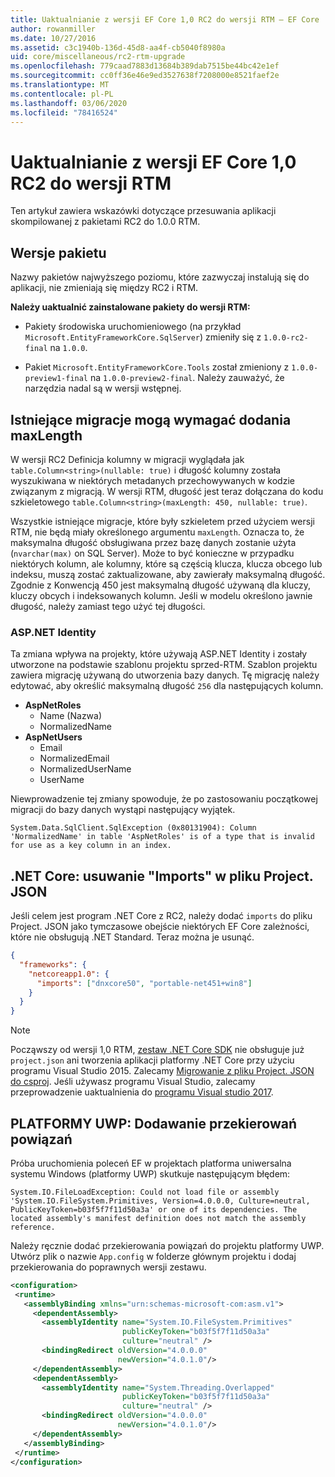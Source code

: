 ```yaml
---
title: Uaktualnianie z wersji EF Core 1,0 RC2 do wersji RTM — EF Core
author: rowanmiller
ms.date: 10/27/2016
ms.assetid: c3c1940b-136d-45d8-aa4f-cb5040f8980a
uid: core/miscellaneous/rc2-rtm-upgrade
ms.openlocfilehash: 779caad7883d13684b389dab7515be44bc42e1ef
ms.sourcegitcommit: cc0ff36e46e9ed3527638f7208000e8521faef2e
ms.translationtype: MT
ms.contentlocale: pl-PL
ms.lasthandoff: 03/06/2020
ms.locfileid: "78416524"
---
```

# <a name="upgrading-from-ef-core-10-rc2-to-rtm"></a>Uaktualnianie z wersji EF Core 1,0 RC2 do wersji RTM

Ten artykuł zawiera wskazówki dotyczące przesuwania aplikacji skompilowanej z pakietami RC2 do 1.0.0 RTM.

## <a name="package-versions"></a>Wersje pakietu

Nazwy pakietów najwyższego poziomu, które zazwyczaj instalują się do aplikacji, nie zmieniają się między RC2 i RTM.

**Należy uaktualnić zainstalowane pakiety do wersji RTM:**

* Pakiety środowiska uruchomieniowego (na przykład `Microsoft.EntityFrameworkCore.SqlServer`) zmieniły się z `1.0.0-rc2-final` na `1.0.0`.

* Pakiet `Microsoft.EntityFrameworkCore.Tools` został zmieniony z `1.0.0-preview1-final` na `1.0.0-preview2-final`. Należy zauważyć, że narzędzia nadal są w wersji wstępnej.

## <a name="existing-migrations-may-need-maxlength-added"></a>Istniejące migracje mogą wymagać dodania maxLength

W wersji RC2 Definicja kolumny w migracji wyglądała jak `table.Column<string>(nullable: true)` i długość kolumny została wyszukiwana w niektórych metadanych przechowywanych w kodzie związanym z migracją. W wersji RTM, długość jest teraz dołączana do kodu szkieletowego `table.Column<string>(maxLength: 450, nullable: true)`.

Wszystkie istniejące migracje, które były szkieletem przed użyciem wersji RTM, nie będą miały określonego argumentu `maxLength`. Oznacza to, że maksymalna długość obsługiwana przez bazę danych zostanie użyta (`nvarchar(max)` on SQL Server). Może to być konieczne w przypadku niektórych kolumn, ale kolumny, które są częścią klucza, klucza obcego lub indeksu, muszą zostać zaktualizowane, aby zawierały maksymalną długość. Zgodnie z Konwencją 450 jest maksymalną długość używaną dla kluczy, kluczy obcych i indeksowanych kolumn. Jeśli w modelu określono jawnie długość, należy zamiast tego użyć tej długości.

### <a name="aspnet-identity"></a>ASP.NET Identity

Ta zmiana wpływa na projekty, które używają ASP.NET Identity i zostały utworzone na podstawie szablonu projektu sprzed-RTM. Szablon projektu zawiera migrację używaną do utworzenia bazy danych. Tę migrację należy edytować, aby określić maksymalną długość `256` dla następujących kolumn.

* **AspNetRoles**
  * Name (Nazwa)
  * NormalizedName
* **AspNetUsers**
  * Email
  * NormalizedEmail
  * NormalizedUserName
  * UserName

Niewprowadzenie tej zmiany spowoduje, że po zastosowaniu początkowej migracji do bazy danych wystąpi następujący wyjątek.

``` Console
System.Data.SqlClient.SqlException (0x80131904): Column 'NormalizedName' in table 'AspNetRoles' is of a type that is invalid for use as a key column in an index.
```

## <a name="net-core-remove-imports-in-projectjson"></a>.NET Core: usuwanie "Imports" w pliku Project. JSON

Jeśli celem jest program .NET Core z RC2, należy dodać `imports` do pliku Project. JSON jako tymczasowe obejście niektórych EF Core zależności, które nie obsługują .NET Standard. Teraz można je usunąć.

``` json
{
  "frameworks": {
    "netcoreapp1.0": {
      "imports": ["dnxcore50", "portable-net451+win8"]
    }
  }
}
```

> [!NOTE]  
> Począwszy od wersji 1,0 RTM, [zestaw .NET Core SDK](https://www.microsoft.com/net/download/core) nie obsługuje już `project.json` ani tworzenia aplikacji platformy .NET Core przy użyciu programu Visual Studio 2015. Zalecamy [Migrowanie z pliku Project. JSON do csproj](https://docs.microsoft.com/dotnet/articles/core/migration/). Jeśli używasz programu Visual Studio, zalecamy przeprowadzenie uaktualnienia do [programu Visual studio 2017](https://www.visualstudio.com/downloads/).

## <a name="uwp-add-binding-redirects"></a>PLATFORMY UWP: Dodawanie przekierowań powiązań

Próba uruchomienia poleceń EF w projektach platforma uniwersalna systemu Windows (platformy UWP) skutkuje następującym błędem:

```output
System.IO.FileLoadException: Could not load file or assembly 'System.IO.FileSystem.Primitives, Version=4.0.0.0, Culture=neutral, PublicKeyToken=b03f5f7f11d50a3a' or one of its dependencies. The located assembly's manifest definition does not match the assembly reference.
```

Należy ręcznie dodać przekierowania powiązań do projektu platformy UWP. Utwórz plik o nazwie `App.config` w folderze głównym projektu i dodaj przekierowania do poprawnych wersji zestawu.

```xml
<configuration>
 <runtime>
   <assemblyBinding xmlns="urn:schemas-microsoft-com:asm.v1">
     <dependentAssembly>
       <assemblyIdentity name="System.IO.FileSystem.Primitives"
                         publicKeyToken="b03f5f7f11d50a3a"
                         culture="neutral" />
       <bindingRedirect oldVersion="4.0.0.0"
                        newVersion="4.0.1.0"/>
     </dependentAssembly>
     <dependentAssembly>
       <assemblyIdentity name="System.Threading.Overlapped"
                         publicKeyToken="b03f5f7f11d50a3a"
                         culture="neutral" />
       <bindingRedirect oldVersion="4.0.0.0"
                        newVersion="4.0.1.0"/>
     </dependentAssembly>
   </assemblyBinding>
 </runtime>
</configuration>
```
